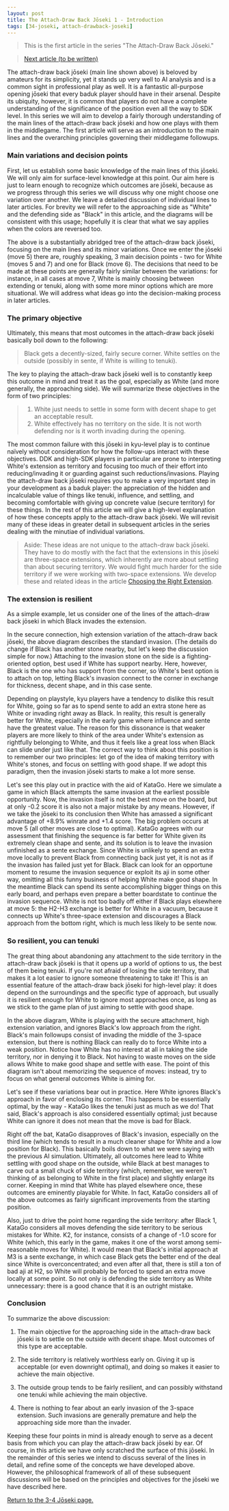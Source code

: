 ```yaml
---
layout: post
title: The Attach-Draw Back Jōseki 1 - Introduction
tags: [34-joseki, attach-drawback-joseki]
---
```


<link rel="stylesheet" type="text/css" href="/assets/css/besogo.css">
<link rel="stylesheet" type="text/css" href="/assets/css/board-wood.css">

<script src="/assets/js/besogo.js"></script>
<script src="/assets/js/editor.js"></script>
<script src="/assets/js/gameRoot.js"></script>
<script src="/assets/js/svgUtil.js"></script>
<script src="/assets/js/parseSgf.js"></script>
<script src="/assets/js/loadSgf.js"></script>
<script src="/assets/js/saveSgf.js"></script>
<script src="/assets/js/boardDisplay.js"></script>
<script src="/assets/js/coord.js"></script>
<script src="/assets/js/toolPanel.js"></script>
<script src="/assets/js/filePanel.js"></script>
<script src="/assets/js/controlPanel.js"></script>
<script src="/assets/js/namesPanel.js"></script>
<script src="/assets/js/commentPanel.js"></script>
<script src="/assets/js/treePanel.js"></script>

<body onload="besogo.autoInit()">

<section markdown="1">


> This is the first article in the series "The Attach-Draw Back Jōseki."

> [Next article (to be written)](/34/)


</section>

<div class="besogo-viewer" realstones="on" maxwidth="800" nowheel="true" coord="western" panels="control+tree" orient="portrait" portratio="none" sgf="/assets/sgf/2021-07-20-sgf/01.sgf"></div>

<section markdown="1">

The attach-draw back jōseki (main line shown above) is beloved by amateurs for its simplicity, yet it stands up very well to AI analysis and is a common sight in professional play as well.
It is a fantastic all-purpose opening jōseki that every baduk player should have in their arsenal.
Despite its ubiquity, however, it is common that players do not have a complete understanding of the significance of the position even all the way to SDK level.
In this series we will aim to develop a fairly thorough understanding of the main lines of the attach-draw back jōseki and how one plays with them in the middlegame.
The first article will serve as an introduction to the main lines and the overarching principles governing their middlegame followups.

### Main variations and decision points

First, let us establish some basic knowledge of the main lines of this jōseki.
We will only aim for surface-level knowledge at this point.
Our aim here is just to learn enough to recognize which outcomes are jōseki, because as we progress through this series we will discuss why one might choose one variation over another.
We leave a detailed discussion of individual lines to later articles.
For brevity we will refer to the approaching side as "White" and the defending side as "Black" in this article, and the diagrams will be consistent with this usage; hopefully it is clear that what we say applies when the colors are reversed too.

</section>

<div class="besogo-viewer" realstones="on" maxwidth="800" nowheel="true" coord="western" panels="control+tree+comment" orient="portrait" portratio="none" sgf="/assets/sgf/2021-07-20-sgf/02.sgf"></div>

<section markdown="1">

The above is a substantially abridged tree of the attach-draw back jōseki, focusing on the main lines and its minor variations.
Once we enter the jōseki (move 5) there are, roughly speaking, 3 main decision points - two for White (moves 5 and 7) and one for Black (move 6).
The decisions that need to be made at these points are generally fairly similar between the variations: for instance, in all cases at move 7, White is mainly choosing between extending or tenuki, along with some more minor options which are more situational.
We will address what ideas go into the decision-making process in later articles.

### The primary objective

Ultimately, this means that most outcomes in the attach-draw back jōseki basically boil down to the following:

> Black gets a decently-sized, fairly secure corner. White settles on the outside (possibly in sente, if White is willing to tenuki).

The key to playing the attach-draw back jōseki well is to constantly keep this outcome in mind and treat it as the goal, especially as White (and more generally, the approaching side).
We will summarize these objectives in the form of two principles:

> 1. White just needs to settle in some form with decent shape to get an acceptable result.
> 2. White effectively has no territory on the side. It is not worth defending nor is it worth invading during the opening.

The most common failure with this jōseki in kyu-level play is to continue naïvely without consideration for how the follow-ups interact with these objectives.
DDK and high-SDK players in particular are prone to interpreting White's extension as territory and focusing too much of their effort into reducing/invading it or guarding against such reductions/invasions.
Playing the attach-draw back jōseki requires you to make a very important step in your development as a baduk player: the appreciation of the hidden and incalculable value of things like tenuki, influence, and settling, and becoming comfortable with giving up concrete value (secure territory) for these things.
In the rest of this article we will give a high-level explanation of how these concepts apply to the attach-draw back jōseki.
We will revisit many of these ideas in greater detail in subsequent articles in the series dealing with the minutiae of individual variations.

> Aside: These ideas are not unique to the attach-draw back jōseki.
> They have to do mostly with the fact that the extensions in this jōseki are three-space extensions, which inherently are more about settling than about securing territory.
> We would fight much harder for the side territory if we were working with two-space extensions.
> We develop these and related ideas in the article [Choosing the Right Extension](/concepts/2021/02/24/choosing-right-extension/).

### The extension is resilient

As a simple example, let us consider one of the lines of the attach-draw back jōseki in which Black invades the extension.

</section>

<div class="besogo-viewer" realstones="on" maxwidth="800" nowheel="true" coord="western" panels="control+tree+comment" orient="portrait" portratio="none" sgf="/assets/sgf/2021-07-20-sgf/03.sgf"></div>

<section markdown="1">

In the secure connection, high extension variation of the attach-draw back jōseki, the above diagram describes the standard invasion.
(The details do change if Black has another stone nearby, but let's keep the discussion simple for now.)
Attaching to the invasion stone on the side is a fighting-oriented option, best used if White has support nearby.
Here, however, Black is the one who has support from the corner, so White's best option is to attach on top, letting Black's invasion connect to the corner in exchange for thickness, decent shape, and in this case sente.

Depending on playstyle, kyu players have a tendency to dislike this result for White, going so far as to spend sente to add an extra stone here as White or invading right away as Black.
In reality, this result is generally better for White, especially in the early game where influence and sente have the greatest value.
The reason for this dissonance is that weaker players are more likely to think of the area under White's extension as rightfully belonging to White, and thus it feels like a great loss when Black can slide under just like that.
The correct way to think about this position is to remember our two principles: let go of the idea of making territory with White's stones, and focus on settling with good shape.
If we adopt this paradigm, then the invasion jōseki starts to make a lot more sense.

</section>

<div class="besogo-viewer" realstones="on" maxwidth="800" nowheel="true" coord="western" panels="control+tree+comment" orient="portrait" portratio="none" sgf="/assets/sgf/2021-07-20-sgf/04.sgf"></div>

<section markdown="1">

Let's see this play out in practice with the aid of KataGo.
Here we simulate a game in which Black attempts the same invasion at the earliest possible opportunity.
Now, the invasion itself is not the best move on the board, but at only -0.2 score it is also not a major mistake by any means.
However, if we take the jōseki to its conclusion then White has amassed a significant advantage of +8.9% winrate and +1.4 score.
The big problem occurs at move 5 (all other moves are close to optimal).
KataGo agrees with our assessment that finishing the sequence is far better for White given its extremely clean shape and sente, and its solution is to leave the invasion unfinished as a sente exchange.
Since White is unlikely to spend an extra move locally to prevent Black from connecting back just yet, it is not as if the invasion has failed just yet for Black.
Black can look for an opportune moment to resume the invasion sequence or exploit its aji in some other way, omitting all this funny business of helping White make good shape.
In the meantime Black can spend its sente accomplishing bigger things on this early board, and perhaps even prepare a better boardstate to continue the invasion sequence.
White is not too badly off either if Black plays elsewhere at move 5: the H2-H3 exchange is better for White in a vacuum, because it connects up White's three-space extension and discourages a Black approach from the bottom right, which is much less likely to be sente now.

### So resilient, you can tenuki

The great thing about abandoning any attachment to the side territory in the attach-draw back jōseki is that it opens up a world of options to us, the best of them being tenuki.
If you're not afraid of losing the side territory, that makes it a lot easier to ignore someone threatening to take it!
This is an essential feature of the attach-draw back jōseki for high-level play: it does depend on the surroundings and the specific type of approach, but usually it is resilient enough for White to ignore most approaches once, as long as we stick to the game plan of just aiming to settle with good shape.

</section>

<div class="besogo-viewer" realstones="on" maxwidth="800" nowheel="true" coord="western" panels="control+tree+comment" orient="portrait" portratio="none" sgf="/assets/sgf/2021-07-20-sgf/05.sgf"></div>

<section markdown="1">

In the above diagram, White is playing with the secure attachment, high extension variation, and ignores Black's low approach from the right.
Black's main followups consist of invading the middle of the 3-space extension, but there is nothing Black can really do to force White into a weak position.
Notice how White has no interest at all in taking the side territory, nor in denying it to Black.
Not having to waste moves on the side allows White to make good shape and settle with ease.
The point of this diagram isn't about memorizing the sequence of moves: instead, try to focus on what general outcomes White is aiming for.

</section>

<div class="besogo-viewer" realstones="on" maxwidth="800" nowheel="true" coord="western" panels="control+tree+comment" orient="portrait" portratio="none" sgf="/assets/sgf/2021-07-20-sgf/06.sgf"></div>

<section markdown="1">

Let's see if these variations bear out in practice.
Here White ignores Black's approach in favor of enclosing its corner.
This happens to be essentially optimal, by the way - KataGo likes the tenuki just as much as we do!
That said, Black's approach is also considered essentially optimal; just because White can ignore it does not mean that the move is bad for Black.

Right off the bat, KataGo disapproves of Black's invasion, especially on the third line (which tends to result in a much cleaner shape for White and a low position for Black).
This basically boils down to what we were saying with the previous AI simulation.
Ultimately, all outcomes here lead to White settling with good shape on the outside, while Black at best manages to carve out a small chuck of side territory (which, remember, we weren't thinking of as belonging to White in the first place) and slightly enlarge its corner.
Keeping in mind that White has played elsewhere once, these outcomes are eminently playable for White.
In fact, KataGo considers all of the above outcomes as fairly significant improvements from the starting position.

Also, just to drive the point home regarding the side territory: after Black 1, KataGo considers all moves defending the side territory to be serious mistakes for White.
K2, for instance, consists of a change of -1.0 score for White (which, this early in the game, makes it one of the worst among semi-reasonable moves for White).
It would mean that Black's initial approach at M3 is a sente exchange, in which case Black gets the better end of the deal since White is overconcentrated; and even after all that, there is still a ton of bad aji at H2, so White will probably be forced to spend an extra move locally at some point.
So not only is defending the side territory as White unnecessary: there is a good chance that it is an outright mistake.

### Conclusion

To summarize the above discussion:

1. The main objective for the approaching side in the attach-draw back jōseki is to settle on the outside with decent shape.
Most outcomes of this type are acceptable.

2. The side territory is relatively worthless early on.
Giving it up is acceptable (or even downright optimal), and doing so makes it easier to achieve the main objective.

3. The outside group tends to be fairly resilient, and can possibly withstand one tenuki while achieving the main objective.

4. There is nothing to fear about an early invasion of the 3-space extension.
Such invasions are generally premature and help the approaching side more than the invader.

Keeping these four points in mind is already enough to serve as a decent basis from which you can play the attach-draw back jōseki by ear.
Of course, in this article we have only scratched the surface of this jōseki.
In the remainder of this series we intend to discuss several of the lines in detail, and refine some of the concepts we have developed above.
However, the philosophical framework of all of these subsequent discussions will be based on the principles and objectives for the jōseki we have described here.

[Return to the 3-4 Jōseki page.](/34/)

</section>